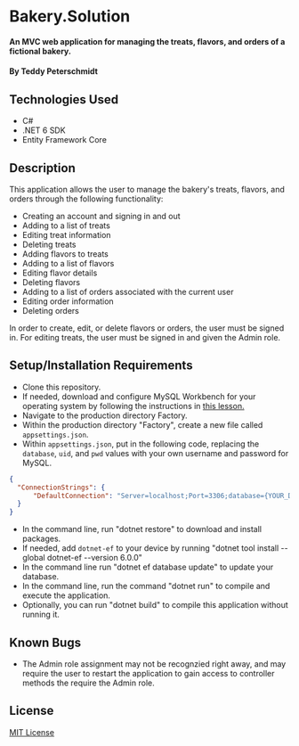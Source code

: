 # Bakery.Solution

####  An MVC web application for managing the treats, flavors, and orders of a fictional bakery.

#### By Teddy Peterschmidt

## Technologies Used

* C#
* .NET 6 SDK
* Entity Framework Core

## Description

This application allows the user to manage the bakery's treats, flavors, and orders through the following functionality: 

* Creating an account and signing in and out
* Adding to a list of treats 
* Editing treat information
* Deleting treats
* Adding flavors to treats
* Adding to a list of flavors
* Editing flavor details
* Deleting flavors
* Adding to a list of orders associated with the current user
* Editing order information
* Deleting orders

In order to create, edit, or delete flavors or orders, the user must be signed in. For editing treats, the user must be signed in and given the Admin role.

## Setup/Installation Requirements

* Clone this repository.
* If needed, download and configure MySQL Workbench for your operating system by following the instructions in [this lesson.](https://full-time.learnhowtoprogram.com/c-and-net/getting-started-with-c/installing-and-configuring-mysql) 
* Navigate to the production directory Factory.
* Within the production directory "Factory", create a new file called `appsettings.json`.
* Within `appsettings.json`, put in the following code, replacing the `database`, `uid`, and `pwd` values with your own username and password for MySQL.
```json 
{
  "ConnectionStrings": {
      "DefaultConnection": "Server=localhost;Port=3306;database={YOUR_DATABASE_NAME_HERE};uid=[YOUR-USERNAME-HERE];pwd=[YOUR-PASSWORD-HERE];"
  }
}
```
* In the command line, run "dotnet restore" to download and install packages.
* If needed, add `dotnet-ef` to your device by running "dotnet tool install --global dotnet-ef --version 6.0.0"
* In the command line run "dotnet ef database update" to update your database.
* In the command line, run the command "dotnet run" to compile and execute the application.
* Optionally, you can run "dotnet build" to compile this application without running it.

## Known Bugs

* The Admin role assignment may not be recognzied right away, and may require the user to restart the application to gain access to controller methods the require the Admin role.

## License

[MIT License](./LICENSE)